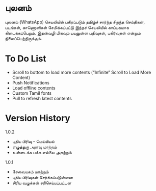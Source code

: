 # புலனம்

புலனம் (WhatsApp) செயலியில் பகிரப்படும் தமிழ்ச் சார்ந்த சிறந்த செய்திகள், படங்கள், காணொளிகள் சேமிக்கப்பட்டு இந்தச் செயலியில் காப்பகமாக கிடைக்கப்பெறும். இதன்வழி மிகவும் பயனுள்ள பதிவுகள், பகிர்வுகள் என்றும் நிலைப்பெற்றிருக்கும்.

# To Do List

- Scroll to bottom to load more contents (“Infinite” Scroll to Load More Content)
- Push Notifications
- Load offline contents
- Custom Tamil fonts
- Pull to refresh latest contents

# Version History

1.0.2
- புதிய பிரிவு - மெய்யியல்
- எழுத்துரு அளவு மாற்றம்
- உள்ளடக்க பக்க எல்லை அகற்றம்

1.0.1
- சேவையகம் மாற்றம்
- புதிய பிரிவுகள் சேர்க்கப்படுள்ளன
- சிரிய வழுக்கள் சரிசெய்யப்பட்டன
